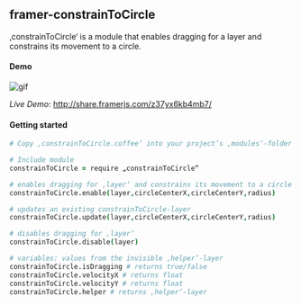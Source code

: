 ## framer-constrainToCircle
‚constrainToCircle‘ is a module that enables dragging for a layer and constrains its movement to a circle.


#### Demo

![gif](http://i.giphy.com/3oEduEH7JgcM3Jh8sM.gif)

*Live Demo*: http://share.framerjs.com/z37yx6kb4mb7/


#### Getting started

```CoffeeScript
# Copy ‚constrainToCircle.coffee’ into your project’s ‚modules‘-folder

# Include module
constrainToCircle = require „constrainToCircle“

# enables dragging for ‚layer‘ and constrains its movement to a circle
constrainToCircle.enable(layer,circleCenterX,circleCenterY,radius)

# updates an existing constrainToCircle-layer
constrainToCircle.update(layer,circleCenterX,circleCenterY,radius)

# disables dragging for ‚layer‘
constrainToCircle.disable(layer)

# variables: values from the invisible ‚helper’-layer
constrainToCircle.isDragging # returns true/false
constrainToCircle.velocityX # returns float
constrainToCircle.velocityY # returns float
constrainToCircle.helper # returns ‚helper‘-layer

```
